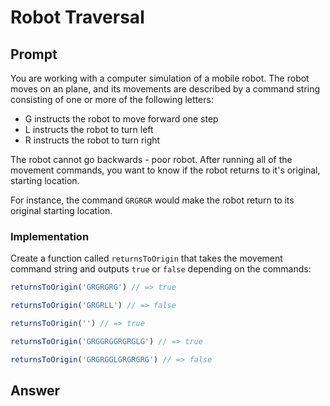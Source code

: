 # Robot Traversal

## Prompt

You are working with a computer simulation of a mobile robot. The robot moves on an plane, and its movements are described by a command string consisting of one or more 
of the following letters:

* G instructs the robot to move forward one step
* L instructs the robot to turn left
* R instructs the robot to turn right

The robot cannot go backwards - poor robot. After running all of the movement commands, you want to know if the robot returns to it's original, starting location.

For instance, the command `GRGRGR` would make the robot return to its original starting location.

### Implementation

Create a function called `returnsToOrigin` that takes the movement command string and outputs `true` or `false` depending on the commands:

```js
returnsToOrigin('GRGRGRG') // => true
```

```js
returnsToOrigin('GRGRLL') // => false
```

```js
returnsToOrigin('') // => true
```

```js
returnsToOrigin('GRGGRGGRGRGLG') // => true
```

```js
returnsToOrigin('GRGRGGLGRGRGRG') // => false
```

## Answer